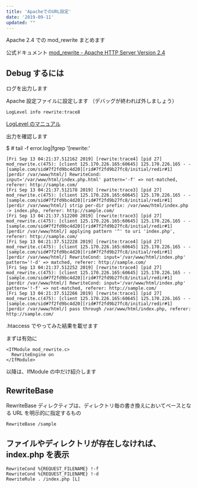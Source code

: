 ```yaml
---
title: 'ApacheでのURL設定'
date: '2019-09-11'
updated: ""
---
```


Apache 2.4 での mod_rewrite まとめます

公式ドキュメント [mod_rewrite \- Apache HTTP Server Version 2\.4](https://httpd.apache.org/docs/2.4/ja/mod/mod_rewrite.html)

## Debug するには

ログを出力します

Apache 設定ファイルに設定します
（デバッグが終われば外しましょう）

```
LogLevel info rewrite:trace8
```

[LogLevel のマニュアル](https://httpd.apache.org/docs/2.4/ja/mod/core.html#loglevel)

出力を確認します

\$ # tail -f error.log|fgrep '[rewrite:'

```
[Fri Sep 13 04:21:37.512162 2019] [rewrite:trace4] [pid 27] mod_rewrite.c(475): [client 125.170.226.165:60645] 125.170.226.165 - - [sample.com/sid#7f2fd9bc4d20][rid#7f2fd9b27fc8/initial/redir#1] [perdir /var/www/html/] RewriteCond: input='/var/www/html/index.php.html' pattern='-f' => not-matched, referer: http://sample.com/
[Fri Sep 13 04:21:37.512178 2019] [rewrite:trace3] [pid 27] mod_rewrite.c(475): [client 125.170.226.165:60645] 125.170.226.165 - - [sample.com/sid#7f2fd9bc4d20][rid#7f2fd9b27fc8/initial/redir#1] [perdir /var/www/html/] strip per-dir prefix: /var/www/html/index.php -> index.php, referer: http://sample.com/
[Fri Sep 13 04:21:37.512200 2019] [rewrite:trace3] [pid 27] mod_rewrite.c(475): [client 125.170.226.165:60645] 125.170.226.165 - - [sample.com/sid#7f2fd9bc4d20][rid#7f2fd9b27fc8/initial/redir#1] [perdir /var/www/html/] applying pattern '^' to uri 'index.php', referer: http://sample.com/
[Fri Sep 13 04:21:37.512228 2019] [rewrite:trace4] [pid 27] mod_rewrite.c(475): [client 125.170.226.165:60645] 125.170.226.165 - - [sample.com/sid#7f2fd9bc4d20][rid#7f2fd9b27fc8/initial/redir#1] [perdir /var/www/html/] RewriteCond: input='/var/www/html/index.php' pattern='!-d' => matched, referer: http://sample.com/
[Fri Sep 13 04:21:37.512252 2019] [rewrite:trace4] [pid 27] mod_rewrite.c(475): [client 125.170.226.165:60645] 125.170.226.165 - - [sample.com/sid#7f2fd9bc4d20][rid#7f2fd9b27fc8/initial/redir#1] [perdir /var/www/html/] RewriteCond: input='/var/www/html/index.php' pattern='!-f' => not-matched, referer: http://sample.com/
[Fri Sep 13 04:21:37.512266 2019] [rewrite:trace1] [pid 27] mod_rewrite.c(475): [client 125.170.226.165:60645] 125.170.226.165 - - [sample.com/sid#7f2fd9bc4d20][rid#7f2fd9b27fc8/initial/redir#1] [perdir /var/www/html/] pass through /var/www/html/index.php, referer: http://sample.com/
```

.htaccess でやってみた結果を載せます

まずは有効に

```
<IfModule mod_rewrite.c>
  RewriteEngine on
</IfModule>
```

以降は、IfModule の中だけ紹介します

## RewriteBase

RewriteBase ディレクティブは、ディレクトリ毎の書き換えにおいてベースとなる URL を明示的に指定するもの

```
RewriteBase /sample
```

## ファイルやディレクトリが存在しなければ、index.php を表示

```
RewriteCond %{REQUEST_FILENAME} !-f
RewriteCond %{REQUEST_FILENAME} !-d
RewriteRule . /index.php [L]
```
